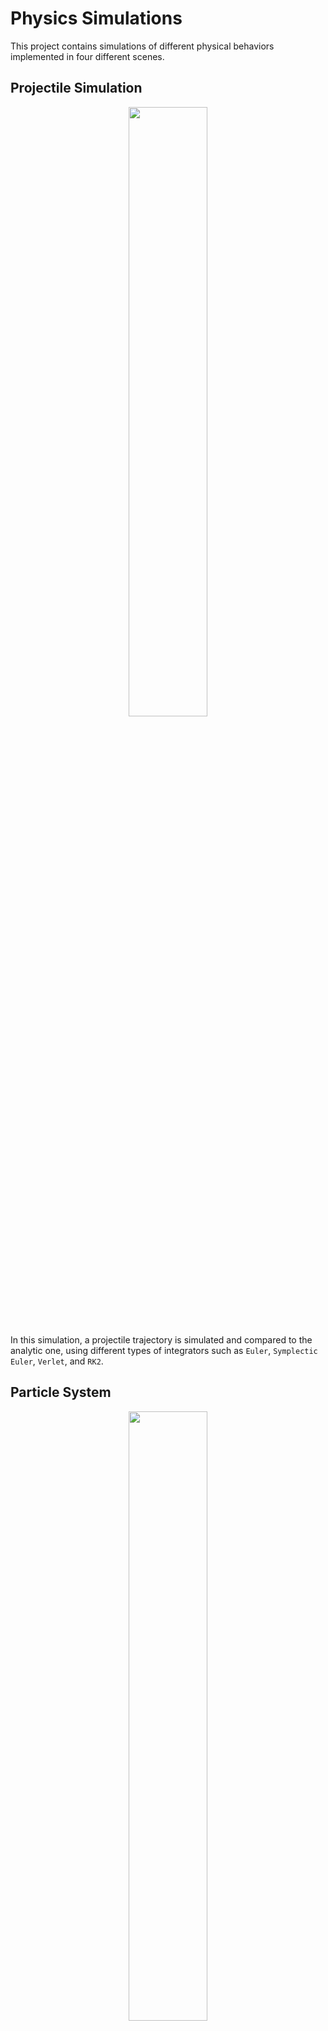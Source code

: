 # Physics Simulations
This project contains simulations of different physical behaviors implemented in four different scenes.

## Projectile Simulation

<p align="center">
  <img src="https://github.com/FilippoVenturini8/PhysicSimulations/assets/73821401/9693596a-0a3c-4a07-9a73-8f8145a37f2e" width="50%">
</p>

In this simulation, a projectile trajectory is simulated and compared to the analytic one, using different types of integrators such as `Euler`, `Symplectic Euler`, `Verlet`, and `RK2`.

## Particle System

<p align="center">
  <img src="https://github.com/FilippoVenturini8/PhysicSimulations/assets/73821401/5ab03e89-d91b-4392-9863-10506779d0d6" width="50%">
</p>

In this simulation, a `particle system` is implemented to handle an arbitrary number of particles emitted by a fountain. Different types of `collisions` are handled, with the floor, a cube, and a movable sphere. Each particle is subjected to the `gravitational force` and, if activated, to the gravitational force of a `black hole`.

## Cloth Simulation

<p align="center">
  <img src="https://github.com/FilippoVenturini8/PhysicSimulations/assets/73821401/de506539-e966-4df8-a58d-f70575dcdbc3" width="50%">
</p>

In this part, cloth behavior is simulated by adding spring forces between particles following `Provot's Layout`.

## Fluid Simulation

<p align="center">
  <img src="https://github.com/FilippoVenturini8/PhysicSimulations/assets/73821401/8f0eab41-f2f1-45dc-aad7-2f2cbea0a596" width="50%">
</p>

In this last part, a fluid simulation is realized by implementing the `Navier-Stokes` equations and following the `SPH Loop`.
